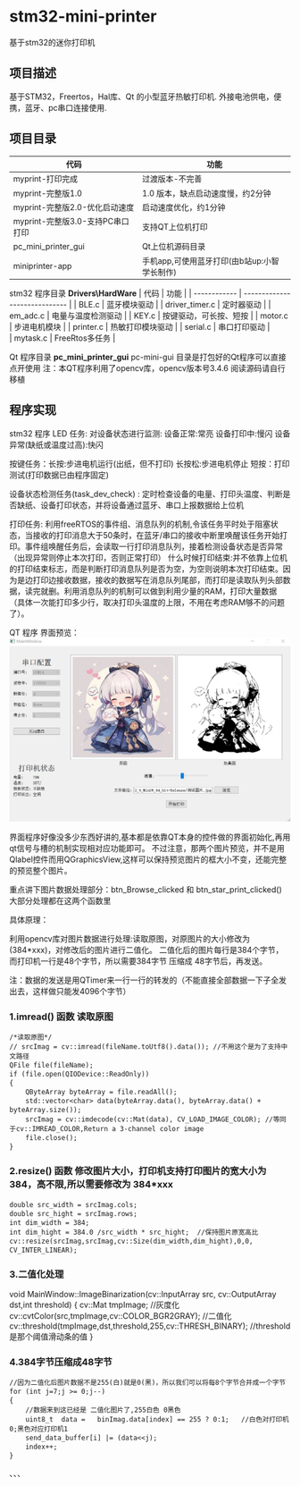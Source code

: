 # stm32-mini-printer
基于stm32的迷你打印机

## 项目描述
基于STM32，Freertos，Hal库、Qt 的小型蓝牙热敏打印机. 外接电池供电，便携，蓝牙、pc串口连接使用.

## 项目目录
| 代码         | 功能                          |
| ------------ | ----------------------------- |
| myprint-打印完成  | 过渡版本-不完善             |
| myprint-完整版1.0 | 1.0 版本，缺点启动速度慢，约2分钟|
|myprint-完整版2.0-优化启动速度 | 启动速度优化，约1分钟|
|myprint-完整版3.0-支持PC串口打印 | 支持QT上位机打印 |
| pc_mini_printer_gui | Qt上位机源码目录 |
| miniprinter-app     | 手机app,可使用蓝牙打印(由b站up:小智学长制作) |

stm32 程序目录
**Drivers\HardWare**
| 代码         | 功能                          |
| ------------ | ----------------------------- |
| BLE.c             | 蓝牙模块驱动              |
| driver_timer.c    | 定时器驱动                |
| em_adc.c          | 电量与温度检测驱动         |
| KEY.c             | 按键驱动，可长按、短按     |
| motor.c           | 步进电机模块              |
| printer.c         | 热敏打印模块驱动          |
| serial.c          | 串口打印驱动              |   
| mytask.c          | FreeRtos多任务           |

Qt 程序目录
**pc_mini_printer_gui**
pc-mini-gui 目录是打包好的Qt程序可以直接点开使用
注：本QT程序利用了opencv库，opencv版本号3.4.6 阅读源码请自行移植

## 程序实现
stm32 程序
LED 任务: 对设备状态进行监测: 设备正常:常亮  设备打印中:慢闪  设备异常(缺纸或温度过高):快闪

按键任务：长按:步进电机运行(出纸，但不打印)   长按松:步进电机停止  短按：打印测试(打印数据已由程序固定) 

设备状态检测任务(task_dev_check) : 定时检查设备的电量、打印头温度、判断是否缺纸、设备打印状态，并将设备通过蓝牙、串口上报数据给上位机

打印任务: 利用freeRTOS的事件组、消息队列的机制,令该任务平时处于阻塞状态，当接收的打印消息大于50条时，在蓝牙/串口的接收中断里唤醒该任务开始打印。事件组唤醒任务后，会读取一行打印消息队列，接着检测设备状态是否异常（出现异常则停止本次打印，否则正常打印）
什么时候打印结束:并不依靠上位机的打印结束标志，而是判断打印消息队列是否为空，为空则说明本次打印结束。因为是边打印边接收数据，接收的数据写在消息队列尾部，而打印是读取队列头部数据，读完就删。利用消息队列的机制可以做到利用少量的RAM，打印大量数据（具体一次能打印多少行，取决打印头温度的上限，不用在考虑RAM够不的问题了）。

QT 程序
界面预览：
![alt text](<E9KL)8~YC5_WIL(3E8B]@07.png>)

界面程序好像没多少东西好讲的,基本都是依靠QT本身的控件做的界面初始化,再用qt信号与槽的机制实现相对应功能即可。
不过注意，那两个图片预览，并不是用Qlabel控件而用QGraphicsView,这样可以保持预览图片的框大小不变，还能完整的预览整个图片。

重点讲下图片数据处理部分：btn_Browse_clicked 和 btn_star_print_clicked() 大部分处理都在这两个函数里

具体原理：

利用opencv库对图片数据进行处理:读取原图，对原图片的大小修改为(384*xxx)，对修改后的图片进行二值化。
二值化后的图片每行是384个字节，而打印机一行是48个字节，所以需要384字节 压缩成 48字节后，再发送。

注：数据的发送是用QTimer来一行一行的转发的（不能直接全部数据一下子全发出去，这样做只能发4096个字节）

### 1.imread() 函数 读取原图
    /*读取原图*/
    // srcImag = cv::imread(fileName.toUtf8().data()); //不用这个是为了支持中文路径
    QFile file(fileName);
    if (file.open(QIODevice::ReadOnly))
    {
        QByteArray byteArray = file.readAll();
        std::vector<char> data(byteArray.data(), byteArray.data() + byteArray.size());
        srcImag = cv::imdecode(cv::Mat(data), CV_LOAD_IMAGE_COLOR); //等同于cv::IMREAD_COLOR,Return a 3-channel color image
        file.close();
    }
    

### 2.resize() 函数 修改图片大小，打印机支持打印图片的宽大小为384，高不限,所以需要修改为 384*xxx
    double src_width = srcImag.cols;
    double src_hight = srcImag.rows;
    int dim_width = 384;
    int dim_hight = 384.0 /src_width * src_hight;  //保持图片原宽高比
    cv::resize(srcImag,srcImag,cv::Size(dim_width,dim_hight),0,0, CV_INTER_LINEAR);

### 3.二值化处理
void MainWindow::ImageBinarization(cv::InputArray src, cv::OutputArray dst,int threshold)
{
    cv::Mat tmpImage;
    //灰度化
    cv::cvtColor(src,tmpImage,cv::COLOR_BGR2GRAY);
    //二值化
    cv::threshold(tmpImage,dst,threshold,255,cv::THRESH_BINARY);    //threshold 是那个阈值滑动条的值
}

### 4.384字节压缩成48字节
    //因为二值化后图片数据不是255(白)就是0(黑)，所以我们可以将每8个字节合并成一个字节
    for (int j=7;j >= 0;j--)
    {
        //数据来到这已经是 二值化图片了,255白色 0黑色
        uint8_t  data =   binImag.data[index] == 255 ? 0:1;   //白色对打印机0;黑色对应打印机1
        send_data_buffer[i] |= (data<<j);            
        index++;
    }
、、、
